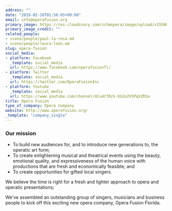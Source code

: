 ```yaml
---
address: ""
date: "2019-02-20T01:56:05+00:00"
email: info@operafusion.org
primary_image: https://res.cloudinary.com/schmopera/image/upload/v1550627611/media/2019/02/LogoOperaFusion.jpg
primary_image_credit: ""
related_people:
- scene/people/paul-la-rosa.md
- scene/people/laura-león.md
slug: opera-fusion
social_media:
- platform: Facebook
  _template: social_media
  url: https://www.facebook.com/operafusionfl/
- platform: Twitter
  _template: social_media
  url: https://twitter.com/OperaFusionInc
- platform: Youtube
  _template: social_media
  url: https://www.youtube.com/channel/UCu4CfRzV-bG2o2V5PqXZR2w
title: Opera Fusion
type_of_company: Opera Company
website: http://www.operafusion.org/
_template: "company_single"
---
```

### Our mission

* To build new audiences for, and to introduce new generations to, the operatic art form;
* To create enlightening musical and theatrical events using the beauty, emotional quality, and expressiveness of the human voice with productions that are fresh and economically feasible; and
* To create opportunities for gifted local singers.

We believe the time is right for a fresh and lighter approach to opera and operatic presentations;

We've assembled an outstanding group of singers, musicians and business people to kick off this exciting new opera company, Opera Fusion Florida.